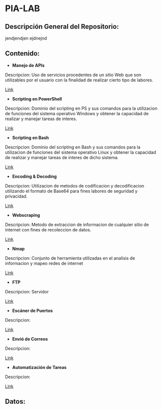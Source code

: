 # PIA-LAB

## Descripción General del Repositorio:
jendjendjen ejdnejnd

## Contenido:

* **Manejo de APIs**

Descripcion: Uso de servicios procedentes de un sitio Web que son utilizables por el usuario con la finalidad de realizar cierto tipo de labores.

[Link](https://google.com)
* **Scripting en PowerShell**

Descripcion: Dominio del scripting en PS y sus comandos para la utilizacion de funciones del sistema operativo Windows y obtener la capacidad de realizar y manejar tareas de interes.

[Link](https://google.com)
* **Scripting en Bash**

Descripcion: Dominio del scripting en Bash y sus comandos para la utilizacion de funciones del sistema operativo Linux y obtener la capacidad de realizar y manejar tareas de interes de dicho sistema.

[Link](https://google.com)
* **Encoding & Decoding**

Descripcion: Utilizacion de metodos de codificacion y decodificacion utilizando el formato de Base64 para fines labores de seguridad y privacidad.

[Link](https://google.com)
* **Webscraping**

Descripcion: Metodo de extraccion de informacion de cualquier sitio de internet con fines de recoleccion de datos.

[Link](https://google.com)
* **Nmap**

Descripcion: Conjunto de herramienta utilizadas en el analisis de informacion y mapeo redes de internet

[Link](https://google.com)
* **FTP**

Descripcion: Servidor

[Link](https://google.com)
* **Escáner de Puertos**

Descripcion:

[Link](https://google.com)
* **Envió de Correos**

Descripcion:

[Link](https://google.com)
* **Automatización de Tareas**

Descripcion:

[Link](https://google.com)

## Datos:
